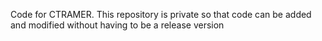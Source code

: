Code for CTRAMER. This repository is private so that code can be added and modified without having to be a release version
